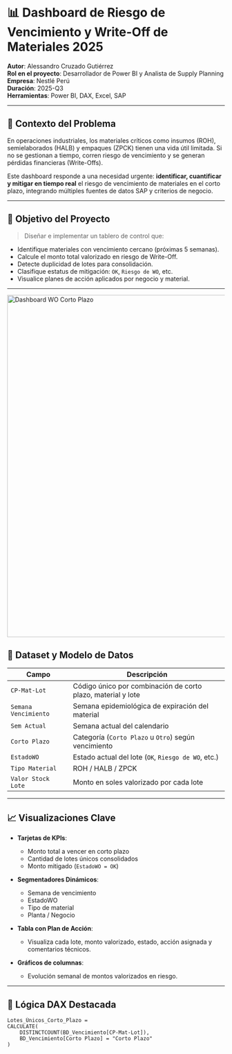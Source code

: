 # 📊 Dashboard de Riesgo de Vencimiento y Write-Off de Materiales 2025

**Autor**: Alessandro Cruzado Gutiérrez  
**Rol en el proyecto**: Desarrollador de Power BI y Analista de Supply Planning  
**Empresa**: Nestlé Perú  
**Duración**: 2025-Q3  
**Herramientas**: Power BI, DAX, Excel, SAP

---

## 🧠 Contexto del Problema

En operaciones industriales, los materiales críticos como insumos (ROH), semielaborados (HALB) y empaques (ZPCK) tienen una vida útil limitada. Si no se gestionan a tiempo, corren riesgo de vencimiento y se generan pérdidas financieras (Write-Offs).

Este dashboard responde a una necesidad urgente: **identificar, cuantificar y mitigar en tiempo real** el riesgo de vencimiento de materiales en el corto plazo, integrando múltiples fuentes de datos SAP y criterios de negocio.

---

## 🎯 Objetivo del Proyecto

> Diseñar e implementar un tablero de control que:
- Identifique materiales con vencimiento cercano (próximas 5 semanas).
- Calcule el monto total valorizado en riesgo de Write-Off.
- Detecte duplicidad de lotes para consolidación.
- Clasifique estatus de mitigación: `OK`, `Riesgo de WO`, etc.
- Visualice planes de acción aplicados por negocio y material.

---
<img width="1417" height="790" alt="Dashboard WO Corto Plazo" src="https://github.com/user-attachments/assets/eaefa39e-ef89-417d-9ddc-bcfd9b247e0d" />

## 🧩 Dataset y Modelo de Datos

| Campo                   | Descripción                                          |
|------------------------|------------------------------------------------------|
| `CP-Mat-Lot`           | Código único por combinación de corto plazo, material y lote |
| `Semana Vencimiento`   | Semana epidemiológica de expiración del material     |
| `Sem Actual`           | Semana actual del calendario                         |
| `Corto Plazo`          | Categoría (`Corto Plazo` u `Otro`) según vencimiento |
| `EstadoWO`             | Estado actual del lote (`OK`, `Riesgo de WO`, etc.)  |
| `Tipo Material`        | ROH / HALB / ZPCK                                    |
| `Valor Stock Lote`     | Monto en soles valorizado por cada lote              |

---

## 📈 Visualizaciones Clave

- **Tarjetas de KPIs**: 
  - Monto total a vencer en corto plazo
  - Cantidad de lotes únicos consolidados
  - Monto mitigado (`EstadoWO = OK`)

- **Segmentadores Dinámicos**:
  - Semana de vencimiento
  - EstadoWO
  - Tipo de material
  - Planta / Negocio

- **Tabla con Plan de Acción**: 
  - Visualiza cada lote, monto valorizado, estado, acción asignada y comentarios técnicos.

- **Gráficos de columnas**: 
  - Evolución semanal de montos valorizados en riesgo.

---

## 🔧 Lógica DAX Destacada

```DAX
Lotes_Únicos_Corto_Plazo = 
CALCULATE(
    DISTINCTCOUNT(BD_Vencimiento[CP-Mat-Lot]),
    BD_Vencimiento[Corto Plazo] = "Corto Plazo"
)

